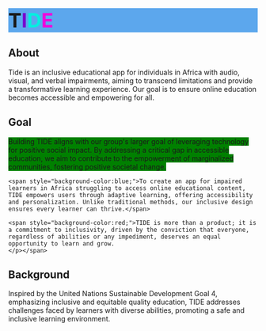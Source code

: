 <div>
  <div style="background-color:#5CA7ED; font-size:20px;">
  <h1><span style"color:gold;">T</span><span style="color:#7704CF;">I</span><span style="color:#02F0E0;">D</span><span style="color:#F002DC;">E</span></h1>
  </div>
  <div>
    <h2>About</h2>
    <p>Tide is an inclusive educational app for individuals in Africa with audio, visual, and verbal impairments, aiming to transcend limitations and provide a transformative learning experience. Our goal is to ensure online education becomes accessible and empowering for all.</p>
  </div>
  <div>
    <h2>Goal</h2>
    <p><span style="background-color:green;">Building TIDE aligns with our group's larger goal of leveraging technology for positive social impact. By addressing a critical gap in accessible education, we aim to contribute to the empowerment of marginalized communities, fostering positive societal change.</span>
    
    <span style="background-color:blue;">To create an app for impaired learners in Africa struggling to access online educational content, TIDE empowers users through adaptive learning, offering accessibility and personalization. Unlike traditional methods, our inclusive design ensures every learner can thrive.</span>
    
    <span style="background-color:red;">TIDE is more than a product; it is a commitment to inclusivity, driven by the conviction that everyone, regardless of abilities or any impediment, deserves an equal opportunity to learn and grow.
    </p></span>
  </div>
  <div>
    <h2>Background</h2>
    <p>Inspired by the United Nations Sustainable Development Goal 4, emphasizing inclusive and equitable quality education, TIDE addresses challenges faced by learners with diverse abilities, promoting a safe and inclusive learning environment.</p>
  </div>
</div>